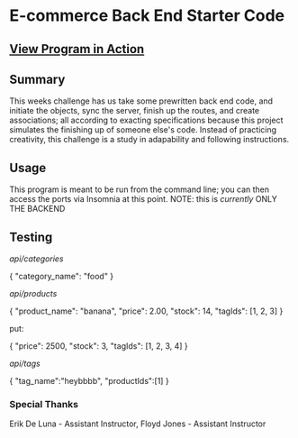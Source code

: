 # E-commerce Back End Starter Code

## [View Program in Action](https://youtu.be/yIQt0f0LfnE)

## Summary

This weeks challenge has us take some prewritten back end code, and initiate the objects, sync the server, finish up the routes, and create associations; all according to exacting specifications because this project simulates the finishing up of someone else's code. Instead of practicing creativity, this challenge is a study in adapability and following instructions.

## Usage

This program is meant to be run from the command line; you can then access the ports via Insomnia at this point. NOTE: this is *currently* ONLY THE BACKEND

## Testing

*api/categories*

{
    "category_name": "food"
}

*api/products*

{
    "product_name": "banana",
    "price": 2.00,
    "stock": 14,
    "tagIds": [1, 2, 3]
}

put:

{
      "price": 2500,
      "stock": 3,
     "tagIds": [1, 2, 3, 4]
}

*api/tags*

{
	"tag_name":"heybbbb",
	"productIds":[1]
}

### Special Thanks
Erik De Luna - Assistant Instructor, Floyd Jones - Assistant Instructor
